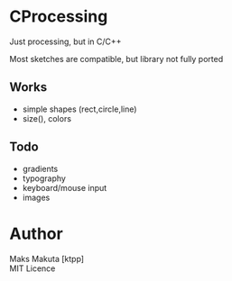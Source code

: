 # CProcessing

Just processing, but in C/C++

Most sketches are compatible, but library not fully ported

## Works
 - simple shapes (rect,circle,line)
 - size(), colors
## Todo
- gradients
- typography
- keyboard/mouse input
- images

# Author
  
  Maks Makuta [ktpp] <br>
  MIT Licence
